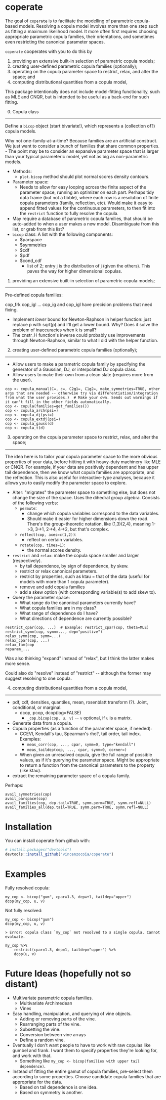 
<!-- README.md is generated from README.Rmd. Please edit that file -->
coperate
========

The goal of `coperate` is to facilitate the modelling of parametric copula-based models. Resolving a copula model involves more than one step such as fitting a maximum likelihood model. It more often first requires choosing appropriate parametric copula families, their orientations, and sometimes even restricting the canonical parameter spaces.

`coperate` cooperates with you to do this by

1.  providing an extensive built-in selection of parametric copula models;
2.  creating user-defined parametric copula families (optionally);
3.  operating on the copula parameter space to restrict, relax, and alter the space; and
4.  computing distributional quantities from a copula model,

This package intentionally does not include model-fitting functionality, such as MLE and CNQR, but is intended to be useful as a back-end for such fitting.

0. Copula class
---------------

Define a `bicop` object (start bivariate!), which represents a (collection of?) copula models.

Why not one-family-at-a-time? Because families are an artificial construct. We just want to consider a bunch of families that share common properties. - The point may be to consider an expansive parameter space that is larger than your typical parameteric model, yet not as big as non-parametric models.

-   Methods:
    -   `plot.bicop` method should plot normal scores density contours.
-   Parameter space:
    -   Needs to allow for easy looping across the finite aspect of the parameter space, running an optimizer on each part. Perhaps tidy data frame (but not a tibble), where each row is a resolution of finite copula parameters (family, reflection, etc). Would make it easy to append fitted values for the continuous parameters, to then fit into the `restrict` function to fully resolve the copula.
-   May require a database of parametric copula families, that should be auto-added to when a user makes a new model. Disambiguate from this list, or grab from this list?
-   `bicop` class: A list with the following components:
    -   $parspace
    -   $symmetries
    -   $cdf
    -   $pdf
    -   $cond\_cdf
        -   list of 2; entry j is the distribution of j (given the others). This paves the way for higher dimensional copulas.

1. providing an extensive built-in selection of parametric copula models;
-------------------------------------------------------------------------

Pre-defined copula families:

cop\_frk
cop\_igl
...
cop\_ig and cop\_igl have precision problems that need fixing.

-   Implement *lower* bound for Newton-Raphson in helper function: just replace p with sqrt(p) and I'll get a lower bound. Why? Does it solve the problem of inaccuracies when k is small?
-   The cnstr\_H function's inverse could probably use improvements through Newton-Raphson, similar to what I did with the helper function.

2. creating user-defined parametric copula families (optionally);
-----------------------------------------------------------------

-   Allow users to make a parametric copula family by specifying the generator of a Gaussian, DJ, or interpolated DJ copula class.
-   Allow users to make their own from a clean slate (requires more from the user).

<!-- -->

    cop <- copula_manual(C=, c=, C2g1=, C1g2=, make_symmetries=TRUE, other args that are needed -- otherwise try via differentiation/integration from what the user provides.)  # Make your own. Sends out warnings if it can't fill in the other fields automatically. 
    cop <- copula(families=get_families())
    cop <- copula_arch(psi=)
    cop <- copula_dj(psi=)
    cop <- copula_extdj(psi=)
    cop <- copula_gauss(d)
    cop <- copula_t(d)

3. operating on the copula parameter space to restrict, relax, and alter the space;
-----------------------------------------------------------------------------------

The idea here is to tailor your copula parameter space to the more obvious properties of your data, before hitting it with heavy-duty machinery like MLE or CNQR. For example, if your data are positively dependent and has upper tail dependence, then we know what copula families are appropriate, and the reflection. This is also useful for interactive-type analyses, because it allows you to easily modify the parameter space to explore.

-   Alter: "migrates" the parameter space to something else, but does not change the size of the space. Uses the dihedral group algebra. Consists of the following verbs:
    -   `permute`:
        -   change which copula variables correspond to the data variables.
        -   Should make it easier for higher dimensions down the road. There's the group-theoretic notation, like (1,3)(2,4), meaning 1-&gt;3, 3-&gt;1, 2-&gt;4, 4-&gt;2, but that's complex.
    -   `reflect(cop, axes=c(1,2))`:
        -   reflect on certain variables.
    -   `rotate(cop, times=1)`:
        -   the normal scores density.
-   `restrict` and `relax`: make the copula space smaller and larger (respectively).
    -   by tail dependence, by sign of dependence, by skew.
    -   restrict or relax canonical parameters.
    -   restrict by properties, such as ktau = that of the data (useful for models with more than 1 copula parameter).
    -   remove and add copula families
    -   add a skew option (with corresponding variable(s) to add skew to).
-   Query the parameter space:
    -   What range do the canonical parameters currently have?
    -   What copula families are in my class?
    -   What range of dependence do I have?
    -   What directions of dependence are currently possible?

<!-- -->

    restrict_cpar(cop, ...)  # Example: restrict_cpar(cop, theta=MLE)
    restrict_symm(cop, symm=..., dep="positive")
    relax_symm(cop, symm=...)
    relax_cpar(cop, ...)
    relax_fam(cop
    reparam_...

Was also thinking "expand" instead of "relax", but I think the latter makes more sense.

Could also do "resolve" instead of "restrict" -- although the former may suggest resolving to one copula.

4. computing distributional quantities from a copula model,
-----------------------------------------------------------

-   pdf, cdf, densities, quantiles, mean, rosenblatt transform (?). Joint, conditional, or marginal.
    -   dcop, pcop, dcop(log=FALSE)
        -   `_cop.bicop(cop, u, v)` -- `v` optional, if `u` is a matrix.
-   Generate data from a copula.
-   Copula properties (as a function of the parameter space, if needed):
    -   CCEVI, Kendall's tau, Spearman's rho?, tail order, tail index. Examples:
        -   `meas_corr(cop, ..., cpar, symm=0, type="kendall")`
        -   `meas_taildep(cop, ..., cpar, symm=0, corner=)`
    -   When given an unresolved copula, give the full range of possible values, as if it's querying the parameter space. Might be appropriate to return a function from the canonical parameters to the property (like ktau).
-   extract the remaining parameter space of a copula family.

Perhaps:

    avail_symmetries(cop)
    avail_parspace(cop)
    avail_families(cop, dep.tail=TRUE, symm.perm=TRUE, symm.refl=NULL)
    avail_families_all(dep.tail=TRUE, symm.perm=TRUE, symm.refl=NULL)

Installation
============

You can install coperate from github with:

``` r
# install.packages("devtools")
devtools::install_github("vincenzocoia/coperate")
```

Examples
========

Fully resolved copula:

    my_cop <- bicop("gum", cpar=1.3, dep=+1, taildep="upper")
    dcop(my_cop, u, v)

Not fully resolved:

    my_cop <- bicop("gum")
    dcop(my_cop, u, v)

    > Error: copula class `my_cop` not resolved to a single copula. Cannot evaluate.

    my_cop %>%
        restrict(cpar=1.3, dep=1, taildep="upper") %>%
        dcop(u, v)

Future Ideas (hopefully not so distant)
=======================================

-   Multivariate parametric copula families.
    -   Multivariate Archimedean
    -   Vines
-   Easy handling, manipulation, and querying of vine objects.
    -   Adding or removing parts of the vine.
    -   Rearranging parts of the vine.
    -   Subsetting the vine.
    -   Conversion between vine arrays
    -   Define a random vine.
-   Eventually I don't want people to have to work with raw copulas like gumbel and frank. I want them to specify properties they're looking for, and work with that.
    -   Something like `my_cop <- bicop(families with upper tail dependence)`.
-   Instead of fitting the entire gamut of copula families, pre-select them according to some properties. Choose candidate copula families that are appropriate for the data.
    -   Based on tail dependence is one idea.
    -   Based on symmetry is another.
